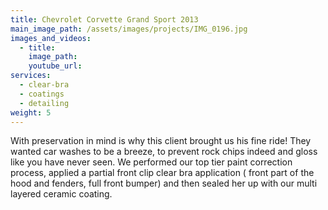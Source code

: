 ```yaml
---
title: Chevrolet Corvette Grand Sport 2013
main_image_path: /assets/images/projects/IMG_0196.jpg
images_and_videos:
  - title:
    image_path:
    youtube_url:
services:
  - clear-bra
  - coatings
  - detailing
weight: 5
---
```



With preservation in mind is why this client brought us his fine ride! They wanted car washes to be a breeze, to prevent rock chips indeed and gloss like you have never seen. We performed our top tier paint correction process, applied a partial front clip clear bra application ( front part of the hood and fenders, full front bumper) and then sealed her up with our multi layered ceramic coating.